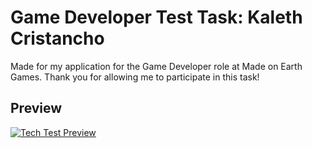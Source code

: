 # Game Developer Test Task: Kaleth Cristancho

Made for my application for the Game Developer role at Made on Earth Games.
Thank you for allowing me to participate in this task!

## Preview
[![Tech Test Preview](https://img.youtube.com/vi/9pJcPhELbxM/0.jpg)](https://www.youtube.com/watch?v=9pJcPhELbxM)
